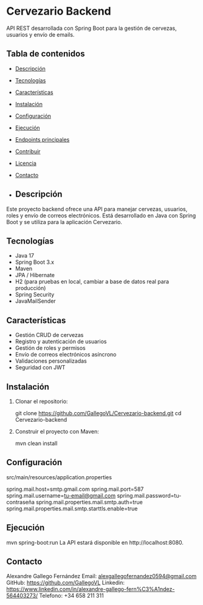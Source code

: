 # Cervezario Backend

API REST desarrollada con Spring Boot para la gestión de cervezas, usuarios y envío de emails.

## Tabla de contenidos

- [Descripción](#descripción)
- [Tecnologías](#tecnologías)
- [Características](#características)
- [Instalación](#instalación)
- [Configuración](#configuración)
- [Ejecución](#ejecución)
- [Endpoints principales](#endpoints-principales)
- [Contribuir](#contribuir)
- [Licencia](#licencia)
- [Contacto](#contacto)

- ## Descripción

Este proyecto backend ofrece una API para manejar cervezas, usuarios, roles y envío de correos electrónicos. Está desarrollado en Java con Spring Boot y se utiliza para la aplicación Cervezario.

## Tecnologías

- Java 17
- Spring Boot 3.x
- Maven
- JPA / Hibernate
- H2 (para pruebas en local, cambiar a base de datos real para producción)
- Spring Security
- JavaMailSender

## Características

- Gestión CRUD de cervezas
- Registro y autenticación de usuarios
- Gestión de roles y permisos
- Envío de correos electrónicos asíncrono
- Validaciones personalizadas
- Seguridad con JWT

## Instalación

1. Clonar el repositorio:

   git clone https://github.com/GallegoVL/Cervezario-backend.git
   cd Cervezario-backend

2. Construir el proyecto con Maven:

   mvn clean install

## Configuración

  src/main/resources/application.properties

  spring.mail.host=smtp.gmail.com
  spring.mail.port=587
  spring.mail.username=tu-email@gmail.com
  spring.mail.password=tu-contraseña
  spring.mail.properties.mail.smtp.auth=true
  spring.mail.properties.mail.smtp.starttls.enable=true

## Ejecución

   mvn spring-boot:run
   La API estará disponible en http://localhost:8080.

## Contacto

  Alexandre Gallego Fernández
  Email: alexgallegofernandez0594@gmail.com
  GitHub: https://github.com/GallegoVL
  Linkedin: https://www.linkedin.com/in/alexandre-gallego-fern%C3%A1ndez-564403273/
  Telefono: +34 658 211 311
